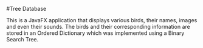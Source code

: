 #Tree Database

This is a JavaFX application that displays various birds, their names, images and even their sounds. The birds and their corresponding information are stored in an Ordered Dictionary which was implemented using a Binary Search Tree. 
